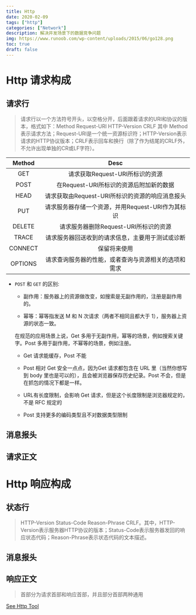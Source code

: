 ```yaml
---
title: Http
date: 2020-02-09
tags: ["http"]
categories: ["Network"]
description: 解决并发场景下的数据竞争问题
img: https://www.runoob.com/wp-content/uploads/2015/06/go128.png
toc: true
draft: false
---
```


# Http 请求构成

## 请求行 

> 请求行以一个方法符号开头，以空格分开，后面跟着请求的URI和协议的版本，格式如下：Method Request-URI HTTP-Version CRLF  其中 Method表示请求方法；Request-URI是一个统一资源标识符；HTTP-Version表示请求的HTTP协议版本；CRLF表示回车和换行（除了作为结尾的CRLF外，不允许出现单独的CR或LF字符）。

Method|Desc
:-:|:-:
GET     |请求获取Request-URI所标识的资源
POST    |在Request-URI所标识的资源后附加新的数据
HEAD    |请求获取由Request-URI所标识的资源的响应消息报头
PUT     |请求服务器存储一个资源，并用Request-URI作为其标识
DELETE  |请求服务器删除Request-URI所标识的资源
TRACE   |请求服务器回送收到的请求信息，主要用于测试或诊断
CONNECT |保留将来使用
OPTIONS |请求查询服务器的性能，或者查询与资源相关的选项和需求

+ `POST` 和 `GET` 的区别:

    + 副作用：服务器上的资源做改变，如搜索是无副作用的，注册是副作用的。

    + 幂等：幂等指发送 M 和 N 次请求（两者不相同且都大于 1），服务器上资源的状态一致。

    在规范的应用场景上说，Get 多用于无副作用，幂等的场景，例如搜索关键字。Post 多用于副作用，不幂等的场景，例如注册。

    + Get 请求能缓存，Post 不能
    
    + Post 相对 Get 安全一点点，因为Get 请求都包含在 URL 里（当然你想写到 body 里也是可以的），且会被浏览器保存历史纪录。Post 不会，但是在抓包的情况下都是一样。

    + URL有长度限制，会影响 Get 请求，但是这个长度限制是浏览器规定的，不是 RFC 规定的

    + Post 支持更多的编码类型且不对数据类型限制

<!--more-->


## 消息报头

## 请求正文


# Http 响应构成

## 状态行

> HTTP-Version Status-Code Reason-Phrase CRLF。其中，HTTP-Version表示服务器HTTP协议的版本；Status-Code表示服务器发回的响应状态代码；Reason-Phrase表示状态代码的文本描述。

## 消息报头

## 响应正文


> 首部分为请求首部和响应首部，并且部分首部两种通用

[See Http Tool](/post/Http)

